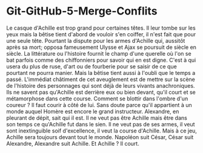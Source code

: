 # Git-GitHub-5-Merge-Conflits
Le casque d'Achille est trop grand pour certaines têtes. Il leur tombe sur les yeux mais la bêtise tient d'abord de vouloir s'en coiffer, il n'est fait que pour une seule tête. Pourtant la dispute pour les armes d'Achille qui, aussitôt après sa mort; opposa fameusement Ulysse et Ajax se poursuit de siècle en siècle. La littérature ou l'histoire fournit le champ d'une querelle où l'on se bat parfois comme des chiffonniers pour savoir qui en est digne. C'est à qui usera du plus de ruse, d'art ou de fourberie pour se saisir de ce que pourtant ne pourra manier. Mais la bêtise tient aussi à l'oubli que le temps a passé. L'immédiat châtiment de cet aveuglement est de mettre sur la scène de l'histoire des personnages qui sont déjà de leurs vivants anachroniques. Ils ne savent pas qu'Achille est derrière eux ou bien devant, qu'il court et se métamorphose dans cette course. Comment se blottir dans l'ombre d'un coureur ? Il faut courir à côté de lui. Sans doute parce qu'il appartient à un monde auquel Homère est encore le grand instructeur. Alexandre, en pleurant de dépit, sait qui il est. Il ne veut pas être Achille mais être dans son temps ce qu'Achille fut dans le sien. Il ne veut pas de ses armes, il veut sont inextinguible soif d'excellence, il veut la course d'Achille. Mais à ce jeu, Achille sera toujours devant tout le monde. Napoléon suit César, César suit Alexandre, Alexandre suit Achille. Et Achille ? Il court.
